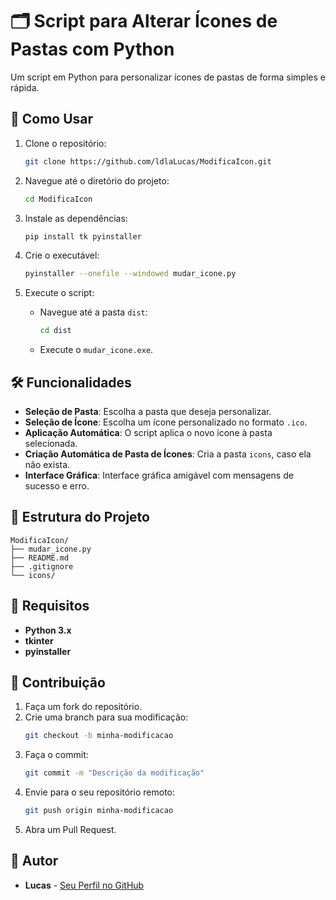 # 🗂️ Script para Alterar Ícones de Pastas com Python

Um script em Python para personalizar ícones de pastas de forma simples e rápida.

## 🚀 Como Usar

1. Clone o repositório:
   ```sh
   git clone https://github.com/ldlaLucas/ModificaIcon.git
   ```

2. Navegue até o diretório do projeto:
   ```sh
   cd ModificaIcon
   ```

3. Instale as dependências:
   ```sh
   pip install tk pyinstaller
   ```

4. Crie o executável:
   ```sh
   pyinstaller --onefile --windowed mudar_icone.py
   ```

5. Execute o script:
   - Navegue até a pasta `dist`:
     ```sh
     cd dist
     ```
   - Execute o `mudar_icone.exe`.

## 🛠️ Funcionalidades

- **Seleção de Pasta**: Escolha a pasta que deseja personalizar.
- **Seleção de Ícone**: Escolha um ícone personalizado no formato `.ico`.
- **Aplicação Automática**: O script aplica o novo ícone à pasta selecionada.
- **Criação Automática de Pasta de Ícones**: Cria a pasta `icons`, caso ela não exista.
- **Interface Gráfica**: Interface gráfica amigável com mensagens de sucesso e erro.

## 📁 Estrutura do Projeto

```
ModificaIcon/
├── mudar_icone.py
├── README.md
├── .gitignore
└── icons/
```

## 📜 Requisitos

- **Python 3.x**
- **tkinter**
- **pyinstaller**

## 👥 Contribuição

1. Faça um fork do repositório.
2. Crie uma branch para sua modificação:
   ```sh
   git checkout -b minha-modificacao
   ```
3. Faça o commit:
   ```sh
   git commit -m "Descrição da modificação"
   ```
4. Envie para o seu repositório remoto:
   ```sh
   git push origin minha-modificacao
   ```
5. Abra um Pull Request.

## 👤 Autor

- **Lucas** - [Seu Perfil no GitHub](https://github.com/ldlaLucas)
